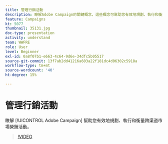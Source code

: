 ```yaml
---
title: 管理行銷活動
description: 瞭解Adobe Campaign的關鍵概念，這些概念可幫助您有效地規劃、執行和衡量跨渠道營銷活動。
feature: Campaigns
kt: 5077
thumbnail: 35131.jpg
doc-type: presentation
activity: understand
team: WWFRE
role: User
level: Beginner
exl-id: 0a8f07b1-e663-4c64-9d6e-34dfc5b05517
source-git-commit: 13f7ab2dd41216a603a22f181dc4d06302c5918a
workflow-type: tm+mt
source-wordcount: '40'
ht-degree: 15%

---
```


# 管理行銷活動

瞭解 [!UICONTROL Adobe Campaign] 幫助您有效地規劃、執行和衡量跨渠道市場營銷活動。

>[!VIDEO](https://video.tv.adobe.com/v/35131?quality=12&learn=on)
